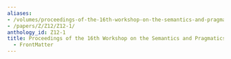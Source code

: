 ```yaml
---
aliases:
- /volumes/proceedings-of-the-16th-workshop-on-the-semantics-and-pragmatics-of-dialogue-frontmatter/
- /papers/Z/Z12/Z12-1/
anthology_id: Z12-1
title: Proceedings of the 16th Workshop on the Semantics and Pragmatics of Dialogue
  - FrontMatter
---
```

